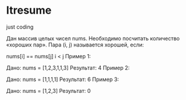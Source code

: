 # Itresume
 just coding

Дан массив целых чисел nums. Необходимо посчитать количество «хороших пар». Пара (i, j) называется хорошей, если:

nums[i] == nums[j]
i < j
Пример 1:

Дано: nums = [1,2,3,1,1,3]
Результат: 4
Пример 2:

Дано: nums = [1,1,1,1]
Результат: 6
Пример 3:

Дано: nums = [1,2,3]
Результат: 0